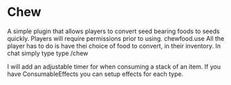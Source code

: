# Chew
A simple plugin that allows players to convert seed bearing foods to seeds quickly.
Players will require permissions prior to using. chewfood.use
All the player has to do is have thei choice of food to convert, in their inventory.
In chat simply type type /chew

I will add an adjustable timer for when consuming a stack of an item.
If you have ConsumableEffects you can setup effects for each type.
